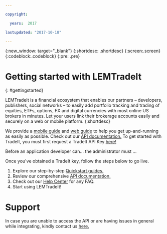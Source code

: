```yaml
---

copyright:

  years:  2017

lastupdated: "2017-10-18"

---
```


{:new_window: target="_blank"}
{:shortdesc: .shortdesc}
{:screen:.screen}
{:codeblock:.codeblock}
{:pre: .pre}

<!-- This template is for getting started with a Bluemix service. It is a task template intended to document productive use of the service. It is not intended for discovery and conceptual information.  -->

<!-- The name of this file should remain index.md.
Please delete out content examples and coding that you are not using for your service. -->

# Getting started with LEMTradeIt
{: #gettingstarted}
<!-- Provide an appropriate ID above -->

<!-- Short description: REQUIRED
The short description section should include one to two sentences describing why a developer would want to use your service in an app. This should be conversational style. For search engine optimization, include the service long name and "Bluemix". Keep the {: shortdesc} after the first paragraph so that the framework renders it properly.

Examples: -->

LEMTradeIt is a financial ecosystem that enables our partners – developers, publishers, social networks – to easily add portfolio tracking and trading of equities, ETFs, options, FX and digital currencies with most online US brokers in minutes. Let your users link their brokerage accounts easily and securely on a web or mobile platform.
{:shortdesc}

<!-- If overview content is required, do not include it here. Put it in a separate "## About" section below the task section. -->
We provide a [mobile guide](https://www.trade.it/quickstart#ios-guide#example-app) and [web guide](https://www.trade.it/quickstart#web-guide#gettingStarted) to help you get up-and-running as easily as possible.
Check out our [API documentation.](https://www.trade.it/api)
To get started with TradeIt, you must first request a TradeIt API Key [here!](https://developers.trade.it/register/register)

<!-- Task section: REQUIRED
The task section includes steps to integrate the service into the app.  
- With task-based, technical information, reduce the conversational style in favor of succinct and direct instructions.
- DO include the basic, most-common-use scenario steps to use the service or integrate it into the app. 
- DO NOT include steps to add the service from the Bluemix catalog; we assume that the user already took steps in the UI to add the service. 
- DO include code snippets in all languages that can be copied, as well as VCAP service info.  
- For additional tasks like configuring, managing, etc., add a task section (## Gerund_task_title) below the task section or "About" section if used. Use a task title such as "Configuring x", "Administering y", "Managing z". -->

<!-- You can include an optional prerequisites paragraph for any prerequisites to be met before integrating the service. For example: -->

Before an application developer can... the administrator must ...

<!-- Include a sentence to briefly introduce the steps. Examples: -->

Once you've obtained a TradeIt key, follow the steps below to go live.

<!-- Use ordered list markup for the step section. For code examples: 
- use three backticks ahead of and after the example (```)
- For copyable code snippet, multi-line, include {: codeblock} following the last set of backticks. A copy button will display in framework in output.
- For copyable command, single line, include {: pre} following the last set of backticks. When displayed, it will show "$" at the beginning of the command example and a copy button, but the copy button will include just the command example.
- For non-copyable output snippet, include {: screen} following the last set of backticks.
 -->

1. Explore our step-by-step [Quickstart guides.](https://www.trade.it/quickstart#get-started#tradeit-products)
2. Review our comprehensive [API documentation.](https://www.trade.it/api)
3. Check out our [Help Center](https://support.trade.it/hc/) for any FAQ.
4. Start using LEMTradeIt!

# Support
In case you are unable to access the API or are having issues in general while integrating, kindly contact us [here.](https://support.trade.it/hc/en-us/requests/new)

<!-- Related links section: still REQUIRED but moved to toc file (in your same folder).  Edit there.
-->